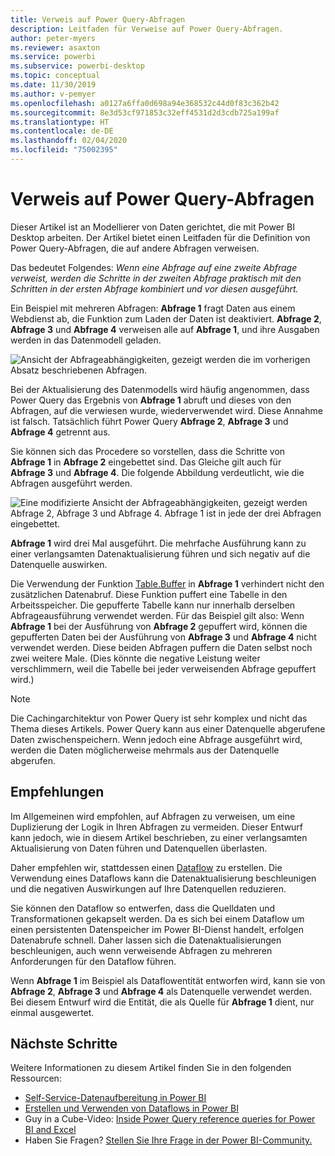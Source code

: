 ```yaml
---
title: Verweis auf Power Query-Abfragen
description: Leitfaden für Verweise auf Power Query-Abfragen.
author: peter-myers
ms.reviewer: asaxton
ms.service: powerbi
ms.subservice: powerbi-desktop
ms.topic: conceptual
ms.date: 11/30/2019
ms.author: v-pemyer
ms.openlocfilehash: a0127a6ffa0d698a94e368532c44d0f83c362b42
ms.sourcegitcommit: 8e3d53cf971853c32eff4531d2d3cdb725a199af
ms.translationtype: HT
ms.contentlocale: de-DE
ms.lasthandoff: 02/04/2020
ms.locfileid: "75002395"
---
```

# <a name="referencing-power-query-queries"></a>Verweis auf Power Query-Abfragen

Dieser Artikel ist an Modellierer von Daten gerichtet, die mit Power BI Desktop arbeiten. Der Artikel bietet einen Leitfaden für die Definition von Power Query-Abfragen, die auf andere Abfragen verweisen.

Das bedeutet Folgendes: _Wenn eine Abfrage auf eine zweite Abfrage verweist, werden die Schritte in der zweiten Abfrage praktisch mit den Schritten in der ersten Abfrage kombiniert und vor diesen ausgeführt._

Ein Beispiel mit mehreren Abfragen: **Abfrage 1** fragt Daten aus einem Webdienst ab, die Funktion zum Laden der Daten ist deaktiviert. **Abfrage 2**, **Abfrage 3** und **Abfrage 4** verweisen alle auf **Abfrage 1**, und ihre Ausgaben werden in das Datenmodell geladen.

![Ansicht der Abfrageabhängigkeiten, gezeigt werden die im vorherigen Absatz beschriebenen Abfragen.](media/power-query-referenced-queries/query-dependencies-web-service.png)

Bei der Aktualisierung des Datenmodells wird häufig angenommen, dass Power Query das Ergebnis von **Abfrage 1** abruft und dieses von den Abfragen, auf die verwiesen wurde, wiederverwendet wird. Diese Annahme ist falsch. Tatsächlich führt Power Query **Abfrage 2**, **Abfrage 3** und **Abfrage 4** getrennt aus.

Sie können sich das Procedere so vorstellen, dass die Schritte von **Abfrage 1** in **Abfrage 2** eingebettet sind. Das Gleiche gilt auch für **Abfrage 3** und **Abfrage 4**. Die folgende Abbildung verdeutlicht, wie die Abfragen ausgeführt werden.

![Eine modifizierte Ansicht der Abfrageabhängigkeiten, gezeigt werden Abfrage 2, Abfrage 3 und Abfrage 4. Abfrage 1 ist in jede der drei Abfragen eingebettet.](media/power-query-referenced-queries/query-dependencies-web-service-concept.png)

**Abfrage 1** wird drei Mal ausgeführt. Die mehrfache Ausführung kann zu einer verlangsamten Datenaktualisierung führen und sich negativ auf die Datenquelle auswirken.

Die Verwendung der Funktion [Table.Buffer](/powerquery-m/table-buffer) in **Abfrage 1** verhindert nicht den zusätzlichen Datenabruf. Diese Funktion puffert eine Tabelle in den Arbeitsspeicher. Die gepufferte Tabelle kann nur innerhalb derselben Abfrageausführung verwendet werden. Für das Beispiel gilt also: Wenn **Abfrage 1** bei der Ausführung von **Abfrage 2** gepuffert wird, können die gepufferten Daten bei der Ausführung von **Abfrage 3** und **Abfrage 4** nicht verwendet werden. Diese beiden Abfragen puffern die Daten selbst noch zwei weitere Male. (Dies könnte die negative Leistung weiter verschlimmern, weil die Tabelle bei jeder verweisenden Abfrage gepuffert wird.)

> [!NOTE]
> Die Cachingarchitektur von Power Query ist sehr komplex und nicht das Thema dieses Artikels. Power Query kann aus einer Datenquelle abgerufene Daten zwischenspeichern. Wenn jedoch eine Abfrage ausgeführt wird, werden die Daten möglicherweise mehrmals aus der Datenquelle abgerufen.

## <a name="recommendations"></a>Empfehlungen

Im Allgemeinen wird empfohlen, auf Abfragen zu verweisen, um eine Duplizierung der Logik in Ihren Abfragen zu vermeiden. Dieser Entwurf kann jedoch, wie in diesem Artikel beschrieben, zu einer verlangsamten Aktualisierung von Daten führen und Datenquellen überlasten.

Daher empfehlen wir, stattdessen einen [Dataflow](../service-dataflows-overview.md) zu erstellen. Die Verwendung eines Dataflows kann die Datenaktualisierung beschleunigen und die negativen Auswirkungen auf Ihre Datenquellen reduzieren.

Sie können den Dataflow so entwerfen, dass die Quelldaten und Transformationen gekapselt werden. Da es sich bei einem Dataflow um einen persistenten Datenspeicher im Power BI-Dienst handelt, erfolgen Datenabrufe schnell. Daher lassen sich die Datenaktualisierungen beschleunigen, auch wenn verweisende Abfragen zu mehreren Anforderungen für den Dataflow führen.

Wenn **Abfrage 1** im Beispiel als Dataflowentität entworfen wird, kann sie von **Abfrage 2**, **Abfrage 3** und **Abfrage 4** als Datenquelle verwendet werden. Bei diesem Entwurf wird die Entität, die als Quelle für **Abfrage 1** dient, nur einmal ausgewertet.

## <a name="next-steps"></a>Nächste Schritte

Weitere Informationen zu diesem Artikel finden Sie in den folgenden Ressourcen:

- [Self-Service-Datenaufbereitung in Power BI](../service-dataflows-overview.md)
- [Erstellen und Verwenden von Dataflows in Power BI](../service-dataflows-create-use.md)
- Guy in a Cube-Video: [Inside Power Query reference queries for Power BI and Excel](https://www.youtube.com/watch?v=3uKNNZqBIkg)
- Haben Sie Fragen? [Stellen Sie Ihre Frage in der Power BI-Community.](https://community.powerbi.com/)
